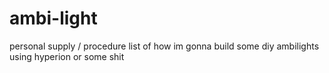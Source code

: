 # ambi-light
personal supply / procedure list of how im gonna build some diy ambilights using hyperion or some shit
